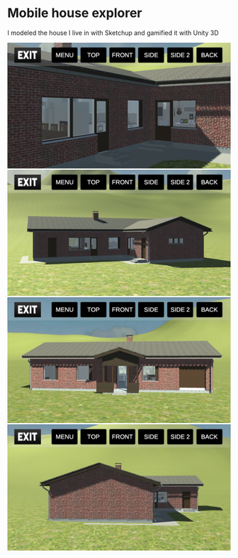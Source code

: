 # Mobile house explorer

I modeled the house I live in with Sketchup and gamified it with Unity 3D

![](screenshot1.jpg)
![](screenshot2.jpg)
![](screenshot3.jpg)
![](screenshot4.jpg)

